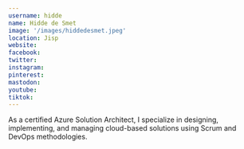 ```yaml
---
username: hidde
name: Hidde de Smet
image: '/images/hiddedesmet.jpeg'
location: Jisp
website:
facebook:
twitter:
instagram: 
pinterest:
mastodon: 
youtube:
tiktok:
---
```

As a certified Azure Solution Architect, I specialize in designing, implementing, and managing cloud-based solutions using Scrum and DevOps methodologies. 
